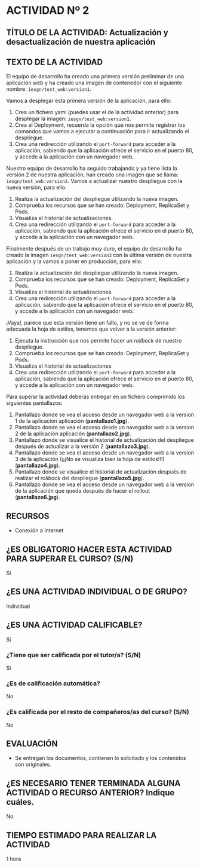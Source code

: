 # ACTIVIDAD Nº 2

## TÍTULO DE LA ACTIVIDAD: Actualización y desactualización de nuestra aplicación

## TEXTO DE LA ACTIVIDAD

El equipo de desarrollo ha creado una primera versión preliminar de una aplicación web y ha creado una imagen de contenedor con el siguiente nombre: `iesgn/test_web:version1`.

Vamos a desplegar esta primera versión de la aplicación, para ello:

1. Crea un fichero yaml (puedes usar el de la actividad anterior) para desplegar la imagen: `iesgn/test_web:version1`.
2. Crea el Deployment, recuerda la opción que nos permite registrar los comandos que vamos a ejecutar a continuación para ir actualizando el despliegue.
3. Crea una redirección utilizando el `port-forward` para acceder a la aplicación, sabiendo que la aplicación ofrece el servicio en el puerto 80, y accede a la aplicación con un navegador web.

Nuestro equipo de desarrollo ha seguido trabajando y ya tiene lista la versión 2 de nuestra aplicación, han creado una imagen que se llama: `iesgn/test_web:version2`. Vamos a actualizar nuestro despliegue con la nueva versión, para ello:

1. Realiza la actualización del despliegue utilizando la nueva imagen.
2. Comprueba los recursos que se han creado: Deployment, ReplicaSet y Pods.
3. Visualiza el historial de actualizaciones.
4. Crea una redirección utilizando el `port-forward` para acceder a la aplicación, sabiendo que la aplicación ofrece el servicio en el puerto 80, y accede a la aplicación con un navegador web.

Finalmente después de un trabajo muy duro, el equipo de desarrollo ha creado la imagen `iesgn/test_web:version3` con la última versión de nuestra aplicación y la vamos a poner en producción, para ello:

1. Realiza la actualización del despliegue utilizando la nueva imagen.
2. Comprueba los recursos que se han creado: Deployment, ReplicaSet y Pods.
3. Visualiza el historial de actualizaciones.
4. Crea una redirección utilizando el `port-forward` para acceder a la aplicación, sabiendo que la aplicación ofrece el servicio en el puerto 80, y accede a la aplicación con un navegador web.

¡Vaya!, parece que esta versión tiene un fallo, y no se ve de forma adecuada la hoja de estilos, tenemos que volver a la versión anterior:

1. Ejecuta la instrucción que nos permite hacer un *rollback* de nuestro despliegue.
2. Comprueba los recursos que se han creado: Deployment, ReplicaSet y Pods.
3. Visualiza el historial de actualizaciones.
4. Crea una redirección utilizando el `port-forward` para acceder a la aplicación, sabiendo que la aplicación ofrece el servicio en el puerto 80, y accede a la aplicación con un navegador web.

Para superar la actividad deberás entregar en un fichero comprimido los siguientes pantallazos:

1. Pantallazo donde se vea el acceso desde un navegador web a la version 1 de la aplicación aplicación (**pantallazo1.jpg**).
2. Pantallazo donde se vea el acceso desde un navegador web a la version 2 de la aplicación aplicación (**pantallazo2.jpg**).
3. Pantallazo donde se visualice el historial de actualización del despliegue después de actualizar a la versión 2 (**pantallazo3.jpg**).
4. Pantallazo donde se vea el acceso desde un navegador web a la version 3 de la aplicación (¡¡¡No se visualiza bien la hoja de estilos!!!) (**pantallazo4.jpg**).
5. Pantallazo donde se visualice el historial de actualización después de realizar el *rollback* del despliegue (**pantallazo5.jpg**).
6. Pantallazo donde se vea el acceso desde un navegador web a la version de la aplicación que queda después de hacer el rollout (**pantallazo6.jpg**).

## RECURSOS

* Conexión a Internet

## ¿ES OBLIGATORIO HACER ESTA ACTIVIDAD PARA SUPERAR EL CURSO? (S/N)

Sí

## ¿ES UNA ACTIVIDAD INDIVIDUAL O DE GRUPO?

Individual

## ¿ES UNA ACTIVIDAD CALIFICABLE?

Sí

### ¿Tiene que ser calificada por el tutor/a? (S/N)

Sí

### ¿Es de calificación automática?

No

### ¿Es calificada por el resto de compañeros/as del curso? (S/N)

No

## EVALUACIÓN

* Se entregan los documentos, contienen lo solicitado y los contenidos son originales.

## ¿ES NECESARIO TENER TERMINADA ALGUNA ACTIVIDAD O RECURSO ANTERIOR? Indique cuáles.

No

## TIEMPO ESTIMADO PARA REALIZAR LA ACTIVIDAD

1 hora
